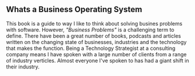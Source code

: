 ## Whats a Business Operating System
This book is a guide to way I like to think about solving busines problems with software. However, *"Business Problems"* is a challenging term to define. 
There have been a great number of books, podcasts and articles written on the changing state of businesses, industries
and the technology that makes the function. 
Being a Technology Strategist at a consulting company means I have spoken with a large number of clients from a range of 
industry verticles. Almost everyone I've spoken to has had a giant shift in their industry.  